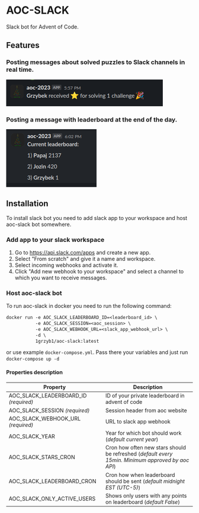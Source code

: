 # AOC-SLACK

Slack bot for Advent of Code.

## Features

### Posting messages about solved puzzles to Slack channels in real time.

![img.png](stars.png)

### Posting a message with leaderboard at the end of the day.

![img_2.png](leaderboard.png)

## Installation

To install slack bot you need to add slack app to your workspace and host aoc-slack bot somewhere.

### Add app to your slack workspace

1. Go to https://api.slack.com/apps and create a new app.
2. Select "From scratch" and give it a name and workspace.
3. Select incoming webhooks and activate it.
4. Click "Add new webhook to your workspace" and select a channel to which you want to receive messages.

### Host aoc-slack bot

To run aoc-slack in docker you need to run the following command:

```shell
docker run -e AOC_SLACK_LEADERBOARD_ID=<leaderboard_id> \
           -e AOC_SLACK_SESSION=<aoc_session> \
           -e AOC_SLACK_WEBHOOK_URL=<slack_app_webhook_url> \
           -d \
           1grzyb1/aoc-slack:latest
```

or use example `docker-compose.yml`. Pass there your variables and just run `docker-compose up -d`

#### Properties description

| Property                              | Description                                                                                       |
|---------------------------------------|---------------------------------------------------------------------------------------------------|
| AOC_SLACK_LEADERBOARD_ID _(required)_ | ID of your private leaderboard in advent of code                                                  |
| AOC_SLACK_SESSION _(required)_        | Session header from aoc website                                                                   |
| AOC_SLACK_WEBHOOK_URL _(required)_    | URL to slack app webhook                                                                          |
| AOC_SLACK_YEAR                        | Year for which bot should work (_default current year_)                                           |
| AOC_SLACK_STARS_CRON                  | Cron how often new stars should be refreshed (_default every 15min. Minimum approved by aoc API_) |
| AOC_SLACK_LEADERBOARD_CRON            | Cron how when leaderboard should be sent (_default midnight EST (UTC-5)_)                         |
| AOC_SLACK_ONLY_ACTIVE_USERS           | Shows only users with any points on leaderboard (_default False_)                                 |